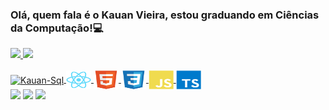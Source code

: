 ### Olá, quem fala é o Kauan Vieira, estou graduando em Ciências da Computação!💻


<!-- Tudo que vc poderá liberar com o tempo, vc é capaz!

Here are some ideas to get you started:

- 🔭 Estudante de Linguagens de Programação ...
- 🌱 I’m currently learning ...
- 😄 Pronouns: ele/dele
-->
  <a href="https://github.com/Kauan-VX">
  <img height="180em" src="https://github-readme-stats.vercel.app/api?username=Kauan-VX&show_icons=true&theme=dark&include_all_commits=true&count_private=true"/>
  <img height="180em" src="https://github-readme-stats.vercel.app/api/top-langs/?username=Kauan-VX&layout=compact&langs_count=7&theme=dark"/>
</div>
<div style="display: inline_block"><br>
  <img align="center" alt="Kauan-Sql" height="40" width="40" src="https://img.icons8.com/external-flaticons-lineal-color-flat-icons/344/external-sql-web-hosting-flaticons-lineal-color-flat-icons.png">
<img align="center" alt="Kauan-React" height="30" width="40" src="https://raw.githubusercontent.com/devicons/devicon/master/icons/react/react-original.svg">
<img align="center" alt="Kauan-HTML" height="30" width="40" src="https://raw.githubusercontent.com/devicons/devicon/master/icons/html5/html5-original.svg">
<img align="center" alt="Kauan-CSS" height="30" width="40" src="https://raw.githubusercontent.com/devicons/devicon/master/icons/css3/css3-original.svg">
<img align="center" alt="Kauan-JS" height="30" width="40" src="https://raw.githubusercontent.com/devicons/devicon/master/icons/javascript/javascript-plain.svg">
<img align="center" alt="Kauan-TypeScript" height="30" width="40" src="https://raw.githubusercontent.com/devicons/devicon/master/icons/typescript/typescript-plain.svg">


</div>
  

 
<div> 
  <a href="https://instagram.com/kauankvx" target="_blank"><img src="https://img.shields.io/badge/-Instagram-%23E4405F?style=for-the-badge&logo=instagram&logoColor=white" target="_blank"></a>
  <a href = "mailto:kauanvieiraxavierk@gmail.com"><img src="https://img.shields.io/badge/-Gmail-%23333?style=for-the-badge&logo=gmail&logoColor=white" target="_blank"></a>
  <a href="https://www.linkedin.com/in/kauan-vieira-xavier-445205174" target="_blank"><img src="https://img.shields.io/badge/-LinkedIn-%230077B5?style=for-the-badge&logo=linkedin&logoColor=white" target="_blank"></a>


</div>
